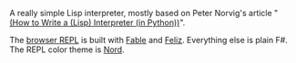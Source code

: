 A really simple Lisp interpreter, mostly based on Peter Norvig's article "[(How to Write a (Lisp) Interpreter (in Python))](http://norvig.com/lispy.html)".

The [browser REPL](https://ollituohenmaa.github.io/fs-lisp/) is built with [Fable](https://github.com/fable-compiler/Fable) and [Feliz](https://github.com/Zaid-Ajaj/Feliz). Everything else is plain F#. The REPL color theme is [Nord](https://www.nordtheme.com/).
